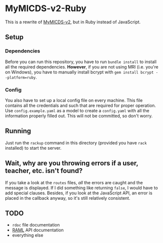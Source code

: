 # MyMICDS-v2-Ruby
This is a rewrite of [MyMICDS-v2](https://github.com/michaelgira23/MyMICDS-v2), but in Ruby instead of JavaScript.

## Setup

### Dependencies
Before you can run this repository, you have to run `bundle install` to install all the required dependencies. **However**, if you are not using MRI (i.e. you're on Windows), you have to manually install bcrypt with `gem install bcrypt --platform=ruby`.

### Config
You also have to set up a local config file on every machine. This file contains all the credentials and such that are required for proper operation. Use `config.example.yaml` as a model to create a `config.yaml` with all the information properly filled out. This will not be committed, so don't worry.

## Running
Just run the `rackup` command in this directory (provided you have `rack` installed) to start the server.

## Wait, why are you throwing errors if a user, teacher, etc. isn't found?
If you take a look at the `routes` files, *all* the errors are caught and the message is displayed. If I did something like returning `false`, I would have to add special clauses. Besides, if you look at the JavaScript API, an error is placed in the callback anyway, so it's still relatively consistent.

## TODO
- `rdoc` file documentation
- [RAML](http://raml.org/) API documentation
- everything else